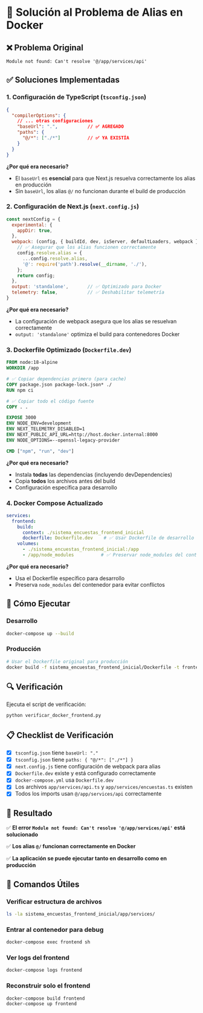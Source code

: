 # 🐳 Solución al Problema de Alias en Docker

## ❌ Problema Original
```
Module not found: Can't resolve '@/app/services/api'
```

## ✅ Soluciones Implementadas

### 1. **Configuración de TypeScript (`tsconfig.json`)**
```json
{
  "compilerOptions": {
    // ... otras configuraciones
    "baseUrl": ".",           // ✅ AGREGADO
    "paths": {
      "@/*": ["./*"]          // ✅ YA EXISTÍA
    }
  }
}
```

**¿Por qué era necesario?**
- El `baseUrl` es **esencial** para que Next.js resuelva correctamente los alias en producción
- Sin `baseUrl`, los alias `@/` no funcionan durante el build de producción

### 2. **Configuración de Next.js (`next.config.js`)**
```javascript
const nextConfig = {
  experimental: {
    appDir: true,
  },
  webpack: (config, { buildId, dev, isServer, defaultLoaders, webpack }) => {
    // ✅ Asegurar que los alias funcionen correctamente
    config.resolve.alias = {
      ...config.resolve.alias,
      '@': require('path').resolve(__dirname, './'),
    };
    return config;
  },
  output: 'standalone',       // ✅ Optimizado para Docker
  telemetry: false,           // ✅ Deshabilitar telemetría
}
```

**¿Por qué era necesario?**
- La configuración de webpack asegura que los alias se resuelvan correctamente
- `output: 'standalone'` optimiza el build para contenedores Docker

### 3. **Dockerfile Optimizado (`Dockerfile.dev`)**
```dockerfile
FROM node:18-alpine
WORKDIR /app

# ✅ Copiar dependencias primero (para cache)
COPY package.json package-lock.json* ./
RUN npm ci

# ✅ Copiar todo el código fuente
COPY . .

EXPOSE 3000
ENV NODE_ENV=development
ENV NEXT_TELEMETRY_DISABLED=1
ENV NEXT_PUBLIC_API_URL=http://host.docker.internal:8000
ENV NODE_OPTIONS=--openssl-legacy-provider

CMD ["npm", "run", "dev"]
```

**¿Por qué era necesario?**
- Instala **todas** las dependencias (incluyendo devDependencies)
- Copia **todos** los archivos antes del build
- Configuración específica para desarrollo

### 4. **Docker Compose Actualizado**
```yaml
services:
  frontend:
    build:
      context: ./sistema_encuestas_frontend_inicial
      dockerfile: Dockerfile.dev    # ✅ Usar Dockerfile de desarrollo
    volumes:
      - ./sistema_encuestas_frontend_inicial:/app
      - /app/node_modules          # ✅ Preservar node_modules del contenedor
```

**¿Por qué era necesario?**
- Usa el Dockerfile específico para desarrollo
- Preserva `node_modules` del contenedor para evitar conflictos

## 🚀 Cómo Ejecutar

### Desarrollo
```bash
docker-compose up --build
```

### Producción
```bash
# Usar el Dockerfile original para producción
docker build -f sistema_encuestas_frontend_inicial/Dockerfile -t frontend-prod ./sistema_encuestas_frontend_inicial
```

## 🔍 Verificación

Ejecuta el script de verificación:
```bash
python verificar_docker_frontend.py
```

## 📋 Checklist de Verificación

- [x] `tsconfig.json` tiene `baseUrl: "."`
- [x] `tsconfig.json` tiene `paths: { "@/*": ["./*"] }`
- [x] `next.config.js` tiene configuración de webpack para alias
- [x] `Dockerfile.dev` existe y está configurado correctamente
- [x] `docker-compose.yml` usa `Dockerfile.dev`
- [x] Los archivos `app/services/api.ts` y `app/services/encuestas.ts` existen
- [x] Todos los imports usan `@/app/services/api` correctamente

## 🎯 Resultado

✅ **El error `Module not found: Can't resolve '@/app/services/api'` está solucionado**

✅ **Los alias `@/` funcionan correctamente en Docker**

✅ **La aplicación se puede ejecutar tanto en desarrollo como en producción**

## 🔧 Comandos Útiles

### Verificar estructura de archivos
```bash
ls -la sistema_encuestas_frontend_inicial/app/services/
```

### Entrar al contenedor para debug
```bash
docker-compose exec frontend sh
```

### Ver logs del frontend
```bash
docker-compose logs frontend
```

### Reconstruir solo el frontend
```bash
docker-compose build frontend
docker-compose up frontend
``` 